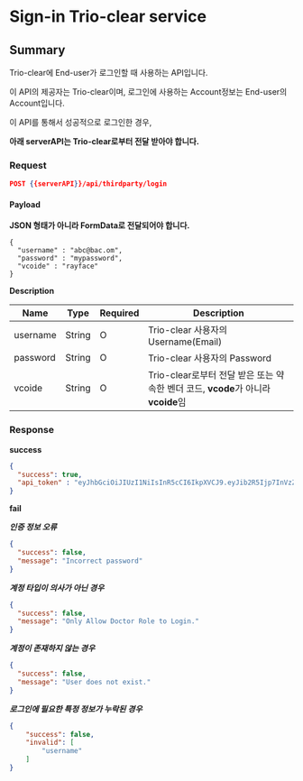 # Sign-in Trio-clear service

## Summary

Trio-clear에 End-user가 로그인할 때 사용하는 API입니다.

이 API의 제공자는 Trio-clear이며, 로그인에 사용하는 Account정보는 End-user의 Account입니다.

이 API를 통해서 성공적으로 로그인한 경우, 

**아래 serverAPI는 Trio-clear로부터 전달 받아야 합니다.**

### Request

```JSON
POST {{serverAPI}}/api/thirdparty/login
```

#### Payload

**JSON 형태가 아니라 FormData로 전달되어야 합니다.**

```FORMDATA
{
  "username" : "abc@bac.om",
  "password" : "mypassword",
  "vcoide" : "rayface"
}
```

**Description**

| Name | Type | Required | Description |
| --- | --- | --- | --- |
| username | String | O | Trio-clear 사용자의 Username(Email)  |
| password | String | O | Trio-clear 사용자의 Password |
| vcoide | String | O  | Trio-clear로부터 전달 받은 또는 약속한 벤더 코드, **vcode**가 아니라 **vcoide**임 |

### Response

**success**

```JSON
{
  "success": true,
  "api_token" : "eyJhbGciOiJIUzI1NiIsInR5cCI6IkpXVCJ9.eyJib2R5Ijp7InVzZXJfaWQiOjE2MTYwLCJ1c2VyX25hbWUiOiJhbGFuLmNob3kubW9kZXJuZGVudGFsbGFiLmNvbUBnbWFpbC5jb20iLCJwYXNzd29yZCI6IjEyMzQxMjM0In0sImlhdCI6MTY3Njg3NzU5OX0.jPZains4vKsF7-mJhys84w2N8fjxX9GHTsxiqGODnM4"
}
```

**fail**

***인증 정보 오류***

```JSON
{
  "success": false,
  "message": "Incorrect password"
}
```

***계정 타입이 의사가 아닌 경우***

```JSON
{
  "success": false,
  "message": "Only Allow Doctor Role to Login."
}
```

***계정이 존재하지 않는 경우***

```JSON
{
  "success": false,
  "message": "User does not exist."
}
```

***로그인에 필요한 특정 정보가 누락된 경우***

```JSON
{
    "success": false,
    "invalid": [
        "username"
    ]
}
```